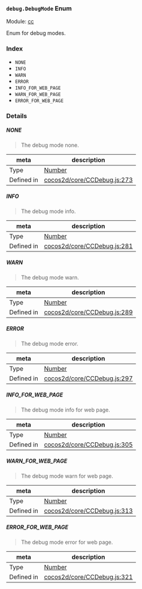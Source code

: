 ### `debug.DebugMode` Enum



Module: [cc](../modules/cc.md)


Enum for debug modes.


### Index
  - `NONE`
  - `INFO`
  - `WARN`
  - `ERROR`
  - `INFO_FOR_WEB_PAGE`
  - `WARN_FOR_WEB_PAGE`
  - `ERROR_FOR_WEB_PAGE`

### Details


##### NONE

> The debug mode none.

| meta | description |
|------|-------------|
| Type | <a href="https://developer.mozilla.org/en/JavaScript/Reference/Global_Objects/Number" class="crosslink external" target="_blank">Number</a> |
| Defined in | [cocos2d/core/CCDebug.js:273](https://github.com/cocos-creator/engine/blob/efe6330ab64803299d3b7fecde039ffed2d9e696/cocos2d/core/CCDebug.js#L273) |



##### INFO

> The debug mode info.

| meta | description |
|------|-------------|
| Type | <a href="https://developer.mozilla.org/en/JavaScript/Reference/Global_Objects/Number" class="crosslink external" target="_blank">Number</a> |
| Defined in | [cocos2d/core/CCDebug.js:281](https://github.com/cocos-creator/engine/blob/efe6330ab64803299d3b7fecde039ffed2d9e696/cocos2d/core/CCDebug.js#L281) |



##### WARN

> The debug mode warn.

| meta | description |
|------|-------------|
| Type | <a href="https://developer.mozilla.org/en/JavaScript/Reference/Global_Objects/Number" class="crosslink external" target="_blank">Number</a> |
| Defined in | [cocos2d/core/CCDebug.js:289](https://github.com/cocos-creator/engine/blob/efe6330ab64803299d3b7fecde039ffed2d9e696/cocos2d/core/CCDebug.js#L289) |



##### ERROR

> The debug mode error.

| meta | description |
|------|-------------|
| Type | <a href="https://developer.mozilla.org/en/JavaScript/Reference/Global_Objects/Number" class="crosslink external" target="_blank">Number</a> |
| Defined in | [cocos2d/core/CCDebug.js:297](https://github.com/cocos-creator/engine/blob/efe6330ab64803299d3b7fecde039ffed2d9e696/cocos2d/core/CCDebug.js#L297) |



##### INFO_FOR_WEB_PAGE

> The debug mode info for web page.

| meta | description |
|------|-------------|
| Type | <a href="https://developer.mozilla.org/en/JavaScript/Reference/Global_Objects/Number" class="crosslink external" target="_blank">Number</a> |
| Defined in | [cocos2d/core/CCDebug.js:305](https://github.com/cocos-creator/engine/blob/efe6330ab64803299d3b7fecde039ffed2d9e696/cocos2d/core/CCDebug.js#L305) |



##### WARN_FOR_WEB_PAGE

> The debug mode warn for web page.

| meta | description |
|------|-------------|
| Type | <a href="https://developer.mozilla.org/en/JavaScript/Reference/Global_Objects/Number" class="crosslink external" target="_blank">Number</a> |
| Defined in | [cocos2d/core/CCDebug.js:313](https://github.com/cocos-creator/engine/blob/efe6330ab64803299d3b7fecde039ffed2d9e696/cocos2d/core/CCDebug.js#L313) |



##### ERROR_FOR_WEB_PAGE

> The debug mode error for web page.

| meta | description |
|------|-------------|
| Type | <a href="https://developer.mozilla.org/en/JavaScript/Reference/Global_Objects/Number" class="crosslink external" target="_blank">Number</a> |
| Defined in | [cocos2d/core/CCDebug.js:321](https://github.com/cocos-creator/engine/blob/efe6330ab64803299d3b7fecde039ffed2d9e696/cocos2d/core/CCDebug.js#L321) |


